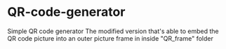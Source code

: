 # QR-code-generator
Simple QR code generator
The modified version that's able to embed the QR code picture into an outer picture frame in inside "QR_frame" folder
